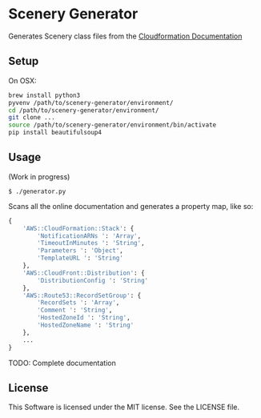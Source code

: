 # Scenery Generator
Generates Scenery class files from the [Cloudformation Documentation](http://docs.aws.amazon.com/AWSCloudFormation/latest/UserGuide/aws-template-resource-type-ref.html)

## Setup
On OSX:
```bash
brew install python3
pyvenv /path/to/scenery-generator/environment/
cd /path/to/scenery-generator/environment/
git clone ...
source /path/to/scenery-generator/environment/bin/activate
pip install beautifulsoup4
```

## Usage
(Work in progress)
```
$ ./generator.py
```

Scans all the online documentation and generates a property map, like so:
```python
{
    'AWS::CloudFormation::Stack': {
        'NotificationARNs ': 'Array',
        'TimeoutInMinutes ': 'String',
        'Parameters ': 'Object',
        'TemplateURL ': 'String'
    },
    'AWS::CloudFront::Distribution': {
        'DistributionConfig ': 'String'
    },
    'AWS::Route53::RecordSetGroup': {
        'RecordSets ': 'Array',
        'Comment ': 'String',
        'HostedZoneId ': 'String',
        'HostedZoneName ': 'String'
    },
    ...
}
```

TODO: Complete documentation

## License
This Software is licensed under the MIT license. See the LICENSE file.
